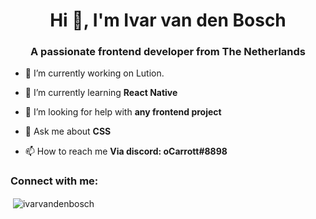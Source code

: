 <h1 align="center">Hi 👋, I'm Ivar van den Bosch</h1>
<h3 align="center">A passionate frontend developer from The Netherlands</h3>

- 🔭 I’m currently working on Lution.

- 🌱 I’m currently learning **React Native**

- 🤝 I’m looking for help with **any frontend project**

- 💬 Ask me about **CSS**

- 📫 How to reach me **Via discord: oCarrott#8898**

<h3 align="left">Connect with me:</h3>
<p align="left">
</p>

<p>&nbsp;<img align="center" src="https://github-readme-stats.vercel.app/api?username=ivarvandenbosch&show_icons=true&locale=en" alt="ivarvandenbosch" /></p>

